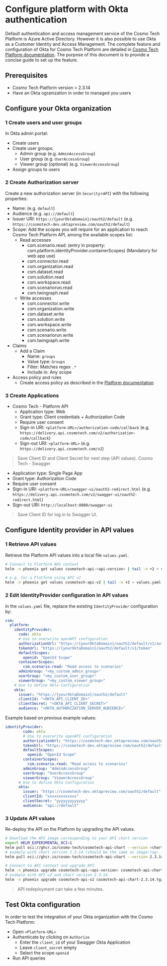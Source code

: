# Configure platform with Okta authentication

Default authentication and access management service of the Cosmo Tech Platform is Azure Active Directory. However it is also possible to use Okta as a Customer Identity and Access Management. The complete feature and configuration of Okta for Cosmo Tech Platform are detailed in [Cosmo Tech Platform documentation](https://portal.cosmotech.com/docs//documentation/platform_help/2.2/Content/Platform%20Help/Okta/Okta.htm). The purpose of this document is to provide a concise guide to set up the feature. 


## Prerequisites

- Cosmo Tech Platform version > 2.3.14
- Have an Okta ogranization in order to managed you users

## Configure your Okta organization

### 1 Create users and user groups

In Okta admin portal:
* Create users
* Create user groups:
  * Admin group (e.g. `AdminAccessGroup`)
  * User group (e.g. `UserAccessGroup`)
  * Viewer group (optional) (e.g. `ViewerAccessGroup`)
* Assign groups to users

### 2 Create Authorization server

Create a new authorization server (in `Security`>`API`) with the following properties:
* Name: (e.g. `default`)
* Audience (e.g. `api://default`)
* Issuer URI: `https://{yourOktaDomain}/oauth2/default` (e.g. `https://cosmotech-dev.oktapreview.com/oauth2/default`)
* Scope:
  Add the scopes you will require for an application to reach Cosmo Tech Platform API, among the available scopes list:
  * Read accesses
    * csm.scenario.read: (entry in property: csm.platform.identityProvider.containerScopes) (Mandatory for web app use)
    *	csm.connector.read
    *	csm.organization.read
    *	csm.dataset.read
    *	csm.solution.read
    *	csm.workspace.read
    *	csm.scenariorun.read
    * csm.twingraph.read
  *	Write accesses
    *	csm.connector.write
    *	csm.organization.write
    *	csm.dataset.write
    *	csm.solution.write
    *	csm.workspace.write
    *	csm.scenario.write
    *	csm.scenariorun.write
    * csm.twingraph.write
* Claims
  * Add a Claim
    * Name: `groups`
    * Value type: `Groups`
    * Filter: Matches regex `.*`
    * Include in: Any scope
* Access policy and rules
  * Create access policy as described in the [Platform documentation](https://portal.cosmotech.com/docs//documentation/platform_help/2.2/Content/Platform%20Help/Okta/AccessPoliciesRules.htm)

### 3 Create Applications
* Cosmo Tech - Platform API
  * Application type: Web
  * Grant type: Client credentials + Authorization Code
  * Require user consent
  * Sign-in URI: `<platform-URL>/authorization-code/callback` (e.g. `https://delivery.api.cosmotech.com/v2/authorization-code/callback`)
  * Sign-out URI: `<platform-URL>` (e.g. `https://delivery.api.cosmotech.com/v2`)
> Save Client ID and Client Secret for next step (API values).
Cosmo Tech - Swagger
  * Application type: Single Page App
  * Grant type: Authorization Code
  * Require user consent
  * Sign-in URI: `<platform-URL>/swagger-ui/oauth2-redirect.html` (e.g. `https://delivery.api.cosmotech.com/v2/swagger-ui/oauth2-redirect.html`)
  * Sign-out URI: `http://localhost:8080/swagger-ui`
> Save Client ID for log in to Swagger UI.

## Configure Identity provider in API values
### 1 Retrieve API values  
Retrieve the Platform API values into a local file `values.yaml`.  
```bash
# Connect to Platform AKS context
helm -n phoenix get values cosmotech-api-<api-version> | tail -n +2 > values.yaml

# e.g. for a Platform using API v2
helm -n phoenix get values cosmotech-api-v2 | tail -n +2 > values.yaml
```

### 2 Edit IdentityProvider configuration in API values
In the `values.yaml` file, replace the existing `IdentityProvider` configuration by:
```yaml
csm:
  platform:
    identityProvider:
      code: okta
      # Use to overwrite openAPI configuration
      authorizationUrl: "https://{yourOktaDomain}/oauth2/default/v1/authorize"
      tokenUrl: "https://{yourOktaDomain}/oauth2/default/v1/token"
      defaultScopes:
        openid: "OpenId Scope"
      containerScopes:
        csm.scenario.read: "Read access to scenarios"
      adminGroup: "<my_custom_admin_group>"
      userGroup: "<my_custom_user_group>"
      viewerGroup: "<my_custom_viewer_group>"
    # Use to define Okta Configuration
    okta:
      issuer: "https://{yourOktaDomain}/oauth2/default"
      clientId: "<OKTA_API_CLIENT_ID>"
      clientSecret: "<OKTA_API_CLIENT_SECRET>"
      audience: "<OKTA_AUTHORIZATION_SERVER_AUDIENCE>"
```
Example based on previous example values:
```yaml
identityProvider:
        code: okta
        # Use to overwrite openAPI configuration
        authorizationUrl: "https://cosmotech-dev.oktapreview.com/oauth2/default/v1/authorize"
        tokenUrl: "https://cosmotech-dev.oktapreview.com/oauth2/default/v1/token"
        defaultScopes:
          openid: "OpenId Scope"
        containerScopes:
          csm.scenario.read: "Read access to scenarios"
        adminGroup: "AdminAccessGroup"
        userGroup: "UserAccessGroup"
        viewerGroup: "ViewerAccessGroup"
      # Use to define Okta Configuration
      okta:
        issuer: "https://cosmotech-dev.oktapreview.com/oauth2/default"
        clientId: "xxxxxxxxxxxxx"
        clientSecret: "yyyyyyyyyyyyy"
        audience: "api://default"
```

### 3 Update API values
Re-deploy the API on the Platform by upgrading the API values.  
```bash
# Download the API image corresponding to your API chart version
export HELM_EXPERIMENTAL_OCI=1
helm pull oci://ghcr.io/cosmo-tech/cosmotech-api-chart --version <chart-version>
# example with chart version 2.3.14 (should be the same as image:tag:.. value in values.yaml)
helm pull oci://ghcr.io/cosmo-tech/cosmotech-api-chart --version 2.3.14

# Connect to AKS context and upgrade API
helm -n phoenix upgrade cosmotech-api-<api-version> cosmotech-api-chart-<chart-version>.tgz --values values.yaml
# example with API v2 and chart version 2.3.14
helm -n phoenix upgrade cosmotech-api-v2 cosmotech-api-chart-2.3.14.tgz --values values.yaml
```
> API redeployment can take a few minutes.

## Test Okta configuration
In order to test the integration of your Okta organization with the Cosmo Tech Platform: 
* Open `<Platform-URL>`
* Authenticate by clicking on `Authorize`
  * Enter the `client_id` of your Swagger Okta Application
  * Leave `client_secret` empty
  * Select the scope `openid`
* Run API queries

